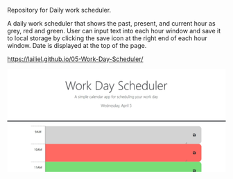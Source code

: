 Repository for Daily work scheduler.

A daily work scheduler that shows the past, present, and current hour as grey, red and green. User can input text into each hour window and save it to local storage by clicking the save icon at the right end of each hour window. Date is displayed at the top of the page.


https://lailiel.github.io/05-Work-Day-Scheduler/


![alt text](./Assets/Screenshot.jpg)
